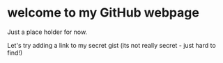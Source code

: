 # welcome to my GitHub webpage

Just a place holder for now.

Let's try adding a link to my secret gist (its not really secret - just hard to find!)

<script src="https://gist.github.com/lordWrek/420fd1c3f3c608d1afbb7f951c76634d.js">A Secret Gist!</script>

